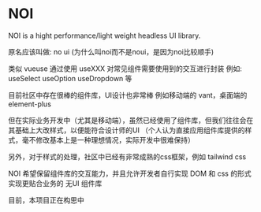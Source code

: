 # NOI

NOI is a hight performance/light weight headless UI library.

原名应该叫做: no ui (为什么叫noi而不是noui，是因为noi比较顺手)

类似 vueuse
通过使用 useXXX 对常见组件需要使用到的交互进行封装
例如: useSelect useOption useDropdown 等

目前社区中存在很棒的组件库，UI设计也非常棒
例如移动端的 vant，桌面端的 element-plus

但在实际业务开发中（尤其是移动端），虽然已经使用了组件库，但我们往往会在其基础上大改样式，以便能符合设计师的UI
（个人认为直接应用组件库提供的样式，毫不修改基本上是一种理想情况，实际开发中很难保持）

另外，对于样式的处理，社区中已经有非常成熟的css框架，例如 tailwind css

NOI 希望保留组件库的交互能力，并且允许开发者自行实现 DOM 和 css 的形式实现更贴合业务的 无UI 组件库

目前，本项目正在构思中
